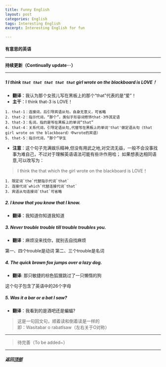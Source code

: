 ```yaml
---
title: Funny English
layout: post
categories: English
tags: Interesting English
excerpt: Interesting English for fun

---
```

#### 有意思的英语 <span id="home">
---

__持续更新（Continually update···）__

---

##### 1 I think `that that that that that` girl wrote on the blackboard is LOVE！ 

- **翻译**：我认为那个女孩儿写在黑板上的那个“that”代表的是“爱”！
- **主干**：I think that-3 is LOVE！
```
1. that-1：连接词，后引导宾语从句，自身无意义，可省略
2. that-2：指示代词，“那个”，类似于形容词修饰that-3作其定语
3. that-3：名词，指的是写在黑板上的单词“that”
4. that-4：关系代词，引导定语从句,代替写在黑板上的单词'that'做定语从句（that girl wrote on the blackboard）中wrote的宾语）
5. that-5：指示代词，“那个”学生
```
- **注意**：这个句子充满娱乐精神,但没有用武之地,对交流无益，一般不会没事找事为难自己，不过对于理解英语语法可能有些许作用哈；
如果想表达相同语意,可以改写为：

> I think the that which the girl wrote on the blackboard is LOVE！

```
1. 限定词`the`代替指示代词`that`
2. 连接代词`which`代替连接代词`that`
3. 宾语从句连接词`that`可省略
```

##### 2. I know that you know that I know.

- **翻译**：我知道你知道我知道

##### 3. Never trouble trouble till trouble troubles you.

- **翻译**：麻烦没来找你，就别去自找麻烦

第一、四个trouble是动词
第二、三个trouble是名词

##### 4. The quick brown fox jumps over a lazy dog.

- **翻译**: 那只敏捷的棕色狐狸跳过了一只懒惰的狗

这个句子包含了英语中的26个字母

##### 5. Was it a bar or a bat I saw?

- **翻译**：我看到的是酒吧还是蝙蝠?

> 这是一句回文句，顺着读和倒着读是一样的<br>
> 即：Wasitabar o rabatIsaw（左右关于O对称）



---

> 待完善（To be added~）

---

##### **返回[顶部](#home)**